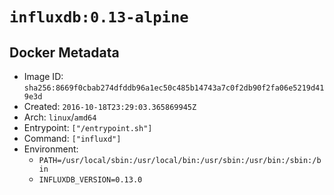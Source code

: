 # `influxdb:0.13-alpine`

## Docker Metadata

- Image ID: `sha256:8669f0cbab274dfddb96a1ec50c485b14743a7c0f2db90f2fa06e5219d419e3d`
- Created: `2016-10-18T23:29:03.365869945Z`
- Arch: `linux`/`amd64`
- Entrypoint: `["/entrypoint.sh"]`
- Command: `["influxd"]`
- Environment:
  - `PATH=/usr/local/sbin:/usr/local/bin:/usr/sbin:/usr/bin:/sbin:/bin`
  - `INFLUXDB_VERSION=0.13.0`
